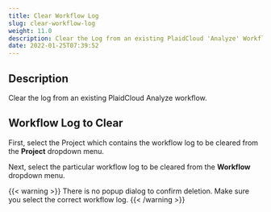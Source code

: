 ```yaml
---
title: Clear Workflow Log
slug: clear-workflow-log
weight: 11.0
description: Clear the Log from an existing PlaidCloud 'Analyze' Workflow
date: 2022-01-25T07:39:52
---
```



## Description


Clear the log from an existing PlaidCloud Analyze workflow.



## Workflow Log to Clear


First, select the Project which contains the workflow log to be cleared from the **Project** dropdown menu.



Next, select the particular workflow log to be cleared from the **Workflow** dropdown menu.


{{< warning >}}
There is no popup dialog to confirm deletion. Make sure you select the correct workflow log.
{{< /warning >}}
